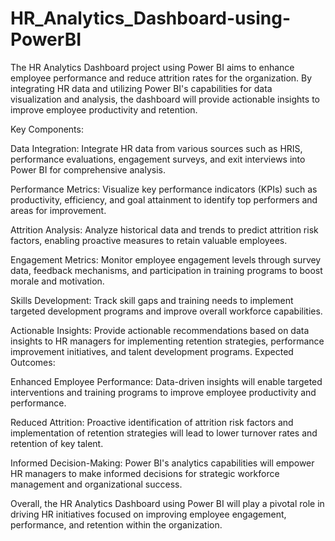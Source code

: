 # HR_Analytics_Dashboard-using-PowerBI
The HR Analytics Dashboard project using Power BI aims to enhance employee performance and reduce attrition rates for the organization. By integrating HR data and utilizing Power BI's capabilities for data visualization and analysis, the dashboard will provide actionable insights to improve employee productivity and retention.

Key Components:

Data Integration: Integrate HR data from various sources such as HRIS, performance evaluations, engagement surveys, and exit interviews into Power BI for comprehensive analysis.

Performance Metrics: Visualize key performance indicators (KPIs) such as productivity, efficiency, and goal attainment to identify top performers and areas for improvement.

Attrition Analysis: Analyze historical data and trends to predict attrition risk factors, enabling proactive measures to retain valuable employees.

Engagement Metrics: Monitor employee engagement levels through survey data, feedback mechanisms, and participation in training programs to boost morale and motivation.

Skills Development: Track skill gaps and training needs to implement targeted development programs and improve overall workforce capabilities.

Actionable Insights: Provide actionable recommendations based on data insights to HR managers for implementing retention strategies, performance improvement initiatives, and talent development programs.
Expected Outcomes:

Enhanced Employee Performance: Data-driven insights will enable targeted interventions and training programs to improve employee productivity and performance.

Reduced Attrition: Proactive identification of attrition risk factors and implementation of retention strategies will lead to lower turnover rates and retention of key talent.

Informed Decision-Making: Power BI's analytics capabilities will empower HR managers to make informed decisions for strategic workforce management and organizational success.

Overall, the HR Analytics Dashboard using Power BI will play a pivotal role in driving HR initiatives focused on improving employee engagement, performance, and retention within the organization.

